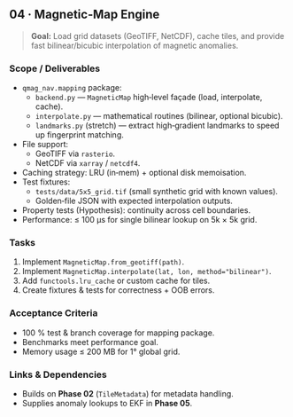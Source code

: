 ## 04 · Magnetic‑Map Engine

> **Goal:** Load grid datasets (GeoTIFF, NetCDF), cache tiles, and provide fast
> bilinear/bicubic interpolation of magnetic anomalies.

### Scope / Deliverables

* `qmag_nav.mapping` package:
  * `backend.py` — `MagneticMap` high‑level façade (load, interpolate, cache).
  * `interpolate.py` — mathematical routines (bilinear, optional bicubic).
  * `landmarks.py` (stretch) — extract high‑gradient landmarks to speed up
    fingerprint matching.
* File support:
  * GeoTIFF via `rasterio`.
  * NetCDF via `xarray` / `netcdf4`.
* Caching strategy: LRU (in‑mem) + optional disk memoisation.
* Test fixtures:
  * `tests/data/5x5_grid.tif` (small synthetic grid with known values).
  * Golden‑file JSON with expected interpolation outputs.
* Property tests (Hypothesis): continuity across cell boundaries.
* Performance: ≤ 100 µs for single bilinear lookup on 5k × 5k grid.

### Tasks

1. Implement `MagneticMap.from_geotiff(path)`.
2. Implement `MagneticMap.interpolate(lat, lon, method="bilinear")`.
3. Add `functools.lru_cache` or custom cache for tiles.
4. Create fixtures & tests for correctness + OOB errors.

### Acceptance Criteria

* 100 % test & branch coverage for mapping package.
* Benchmarks meet performance goal.
* Memory usage ≤ 200 MB for 1° global grid.

### Links & Dependencies

* Builds on **Phase 02** (`TileMetadata`) for metadata handling.
* Supplies anomaly lookups to EKF in **Phase 05**.
